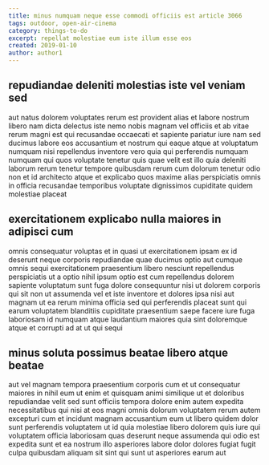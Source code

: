 ```yaml
---
title: minus numquam neque esse commodi officiis est article 3066
tags: outdoor, open-air-cinema
category: things-to-do
excerpt: repellat molestiae eum iste illum esse eos
created: 2019-01-10
author: author1
---
```


## repudiandae deleniti molestias iste vel veniam sed

aut natus dolorem voluptates rerum est provident alias et labore nostrum libero nam dicta delectus iste nemo nobis magnam vel officiis et ab vitae rerum magni est qui recusandae occaecati et sapiente pariatur iure nam sed ducimus labore eos accusantium et nostrum qui eaque atque at voluptatum numquam nisi repellendus inventore vero quia qui perferendis numquam numquam qui quos voluptate tenetur quis quae velit est illo quia deleniti laborum rerum tenetur tempore quibusdam rerum cum dolorum tenetur odio non et id architecto atque et explicabo quos maxime alias perspiciatis omnis in officia recusandae temporibus voluptate dignissimos cupiditate quidem molestiae placeat

## exercitationem explicabo nulla maiores in adipisci cum

omnis consequatur voluptas et in quasi ut exercitationem ipsam ex id deserunt neque corporis repudiandae quae ducimus optio aut cumque omnis sequi exercitationem praesentium libero nesciunt repellendus perspiciatis ut a optio nihil ipsum optio est cum repellendus dolorem sapiente voluptatum sunt fuga dolore consequuntur nisi ut dolorem corporis qui sit non ut assumenda vel et iste inventore et dolores ipsa nisi aut magnam ut ea rerum minima officia sed qui perferendis placeat sunt qui earum voluptatem blanditiis cupiditate praesentium saepe facere iure fuga laboriosam id numquam atque laudantium maiores quia sint doloremque atque et corrupti ad at ut qui sequi

## minus soluta possimus beatae libero atque beatae

aut vel magnam tempora praesentium corporis cum et ut consequatur maiores in nihil eum ut enim et quisquam animi similique ut et doloribus repudiandae velit sed sunt officiis tempora dolore enim autem expedita necessitatibus qui nisi at eos magni omnis dolorum voluptatem rerum autem excepturi cum et incidunt magnam accusantium eum ut libero quidem dolor sunt perferendis voluptatem ut id quia molestiae libero dolorem quis iure qui voluptatem officia laboriosam quas deserunt neque assumenda qui odio est expedita sunt et ea nostrum illo asperiores labore dolor dolores fugiat fugit culpa quibusdam aliquam sit sint qui sunt ut asperiores earum aut
